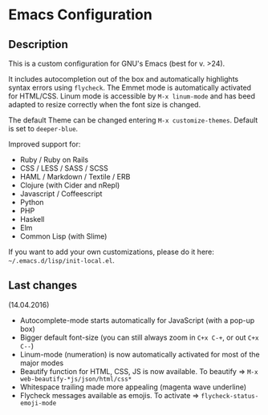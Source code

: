 # Emacs Configuration #


## Description ##

This is a custom configuration for GNU's Emacs (best for v. >24).


It includes autocompletion out of the box and automatically highlights syntax errors using `flycheck`.
The Emmet mode is automatically activated for HTML/CSS.
Linum mode is accessible by `M-x linum-mode` and has beed adapted to resize correctly when the font size is changed.


The default Theme can be changed entering `M-x customize-themes`. Default is set to `deeper-blue`.


Improved support for:
* Ruby / Ruby on Rails
* CSS / LESS / SASS / SCSS
* HAML / Markdown / Textile / ERB
* Clojure (with Cider and nRepl)
* Javascript / Coffeescript
* Python
* PHP
* Haskell
* Elm
* Common Lisp (with Slime)


If you want to add your own customizations, please do it here: `~/.emacs.d/lisp/init-local.el`.


## Last changes ##
(14.04.2016)
* Autocomplete-mode starts automatically for JavaScript (with a pop-up box)
* Bigger default font-size (you can still always zoom in `C+x C-+`, or out `C+x C--`)
* Linum-mode (numeration) is now automatically activated for most of the major modes
* Beautify function for HTML, CSS, JS is now available. To beautify => `M-x web-beautify-*js/json/html/css*`
* Whitespace trailing made more appealing (magenta wave underline)
* Flycheck messages available as emojis. To activate => `flycheck-status-emoji-mode`
